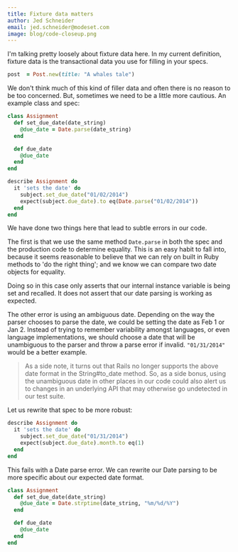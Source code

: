 ```yaml
---
title: Fixture data matters
author: Jed Schneider
email: jed.schneider@modeset.com
image: blog/code-closeup.png
---
```


I'm talking pretty loosely about fixture data here. In my current
definition, fixture data is the transactional data you use for filling
in your specs.

```ruby
post  = Post.new(title: "A whales tale")
```

We don't think much of this kind of filler data and often there is no
reason to be too concerned. But, sometimes we need to be a little more
cautious. An example class and spec:

```ruby
class Assignment
  def set_due_date(date_string)
    @due_date = Date.parse(date_string)
  end

  def due_date
    @due_date
  end
end

describe Assignment do
  it 'sets the date' do
    subject.set_due_date("01/02/2014")
    expect(subject.due_date).to eq(Date.parse("01/02/2014"))
  end
end
```

We have done two things here that lead to subtle errors in our code.

The first is that we use the same method `Date.parse` in both the spec and the production
code to determine equality. This is an easy habit to fall into, because
it seems reasonable to believe that we can rely on built in Ruby methods
to 'do the right thing'; and we know we can compare two date objects for
equality.

Doing so in this case only asserts that our internal instance variable is
being set and recalled. It does not assert that our date parsing is
working as expected.

The other error is using an ambiguous date. Depending on the way
the parser chooses to parse the date, we could be setting the date as
Feb 1 or Jan 2. Instead of trying to remember variability amongst
languages, or even language implementations, we should choose a date that will be
unambiguous to the parser and throw a parse error if invalid.
`"01/31/2014"` would be a better example.

>   As a side note, it turns out that Rails no longer supports the above
>   date format in the String#to_date method. So, as a side bonus, using the
>   unambiguous date in other places in our code could also alert us to changes
>   in an underlying API that may otherwise go undetected in our test
>   suite.

Let us rewrite that spec to be more robust:

```ruby
describe Assignment do
  it 'sets the date' do
    subject.set_due_date("01/31/2014")
    expect(subject.due_date).month.to eq(1)
  end
end
```

This fails with a Date parse error. We can rewrite our Date
parsing to be more specific about our expected date format.

```ruby
class Assignment
  def set_due_date(date_string)
    @due_date = Date.strptime(date_string, "%m/%d/%Y")
  end

  def due_date
    @due_date
  end
end
```
